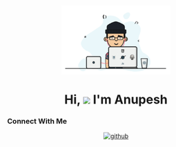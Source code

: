 <!DOCTYPE html>
<html lang="en">
<p align="center"><a href="#"><img width="50%" height="auto"
            src="code.gif" /></a></p>

<h1 align="center">Hi, <img src="https://raw.githubusercontent.com/MartinHeinz/MartinHeinz/master/wave.gif"
        width="40px"> I'm Anupesh</h1>
        
<h3>Connect With Me</h3>
<p align="center">
            <a href="mailto:anupeshkverma121@gmail.com"><img alt="github" width="10%" style="padding:0px"
</p>

  
